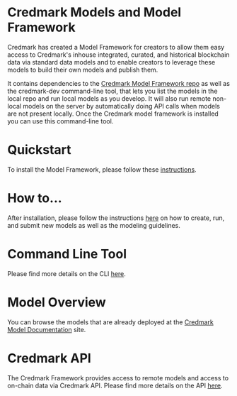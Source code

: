 # Credmark Models and Model Framework

Credmark has created a Model Framework for creators to allow them easy access to Credmark's inhouse integrated, curated, and historical blockchain data via standard data models and to enable creators to leverage these models to build their own models and publish them.

It contains dependencies to the [Credmark Model Framework repo](https://github.com/credmark/credmark-model-framework-py) as well as the credmark-dev command-line tool, that lets you list the models in the local repo and run local models as you develop. It will also run remote non-local models on the server by automatically doing API calls when models are not present locally. Once the Credmark model framework is installed you can use this command-line tool.

# Quickstart
To install the Model Framework, please follow these [instructions](https://developer-docs.credmark.com/en/latest/usage.html).

# How to...
After installation, please follow the instructions [here](https://developer-docs.credmark.com/en/latest/how_to.html) on how to create, run, and submit new models as well as the modeling guidelines.

# Command Line Tool
Please find more details on the CLI [here](https://developer-docs.credmark.com/en/latest/credmark_dev.html).

# Model Overview
You can browse the models that are already deployed at the [Credmark Model Documentation](https://gateway.credmark.com/model-docs) site.

# Credmark API
The Credmark Framework provides access to remote models and access to on-chain data via Credmark API. Please find more details on the API [here](https://developer-docs.credmark.com/en/latest/api.html).
